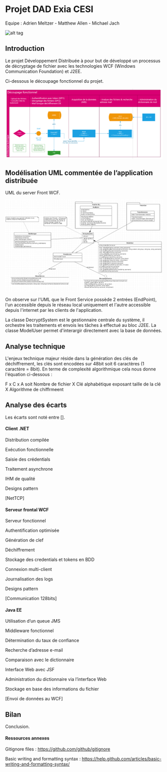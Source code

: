 # Projet DAD Exia CESI
Equipe : Adrien Meltzer - Matthew Allen - Michael Jach

![alt tag](https://github.com/adrienelium/Projet-BI/blob/master/MadeInExiaCesi.jpg)

## Introduction
Le projet Développement Distribuée à pour but de développé un processus de décryptage de fichier avec les technologies WCF (Windows Communication Foundation) et J2EE.

Ci-dessous le découpage fonctionnel du projet.

![alt tag](https://github.com/adrienelium/Projet-DAD-Exia/blob/master/Documents%20annexes/DecoupageFonctionnel.png)

## Modélisation UML commentée de l’application distribuée
UML du server Front WCF.

![alt tag](https://github.com/adrienelium/Projet-DAD-Exia/blob/master/Documents%20annexes/UMLCSharpWCF.png)

On observe sur l'UML que le Front Service possède 2 entrées (EndPoint), l'un accessible depuis le réseau local uniquement et l'autre accessible depuis l'internet par les clients de l'application.

La classe DecryptSystem est le gestionnaire centrale du système, il orchestre les traitements et envois les tâches à effectué au bloc J2EE. La classe ModelUser permet d'interargir directement avec la base de données. 

## Analyse technique
L'enjeux technique majeur réside dans la génération des clés de déchiffrement, les clés sont encodées sur 48bit soit 6 caractères (1 caractère = 8bit).
En terme de complexité algorithmique cela nous donne l'équation ci-dessous :

F x C x A soit Nombre de fichier X Clé alphabétique exposant taille de la clé X Algorithme de chiffrmeent
## Analyse des écarts
Les écarts sont noté entre [].

#### Client .NET
Distribution compilée

Exécution fonctionnelle

Saisie des crédentials

Traitement asynchrone

IHM de qualité

Designs pattern

[NetTCP]

#### Serveur frontal WCF
Serveur fonctionnel

Authentification optimisée

Génération de clef

Déchiffrement

Stockage des credentials et tokens en BDD

Connexion multi-client

Journalisation des logs

Designs pattern

[Communication 128bits]

#### Java EE
Utilisation d’un queue JMS

Middleware fonctionnel

Détermination du taux de confiance

Recherche d’adresse e-mail

Comparaison avec le dictionnaire

Interface Web avec JSF

Administration du dictionnaire via l’interface Web

Stockage en base des informations du fichier 

[Envoi de données au WCF]


## Bilan
Conclusion.

#### Ressources annexes
Gitignore files : https://github.com/github/gitignore

Basic writing and formatting syntax : https://help.github.com/articles/basic-writing-and-formatting-syntax/

